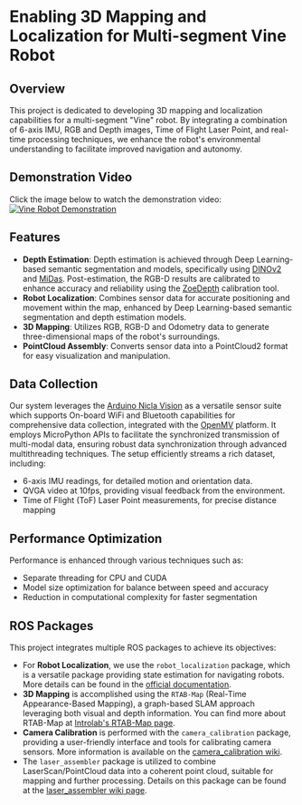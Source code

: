 # Enabling 3D Mapping and Localization for Multi-segment Vine Robot

## Overview
This project is dedicated to developing 3D mapping and localization capabilities for a multi-segment "Vine" robot. By integrating a combination of 6-axis IMU, RGB and Depth images, Time of Flight Laser Point, and real-time processing techniques, we enhance the robot's environmental understanding to facilitate improved navigation and autonomy.

## Demonstration Video
Click the image below to watch the demonstration video:
[![Vine Robot Demonstration](https://drive.google.com/file/d/1orD6T02gCoKNCI5ZiVkwGCjW6SpTG-4V/view?usp=sharing)](https://drive.google.com/file/d/1HP5o8t7EaylewrrqVIK36IUchOBx5_r5/view?usp=sharing)


## Features
- **Depth Estimation**: Depth estimation is achieved through Deep Learning-based semantic segmentation and models, specifically using [DINOv2](https://github.com/isl-org/ZoeDepth) and [MiDas](https://github.com/isl-org/MiDaS). Post-estimation, the RGB-D results are calibrated to enhance accuracy and reliability using the [ZoeDepth](https://github.com/isl-org/ZoeDepth) calibration tool.
- **Robot Localization**: Combines sensor data for accurate positioning and movement within the map, enhanced by Deep Learning-based semantic segmentation and depth estimation models.
- **3D Mapping**: Utilizes RGB, RGB-D and Odometry data to generate three-dimensional maps of the robot's surroundings.
- **PointCloud Assembly**: Converts sensor data into a PointCloud2 format for easy visualization and manipulation.

## Data Collection

Our system leverages the [Arduino Nicla Vision](https://docs.arduino.cc/hardware/nicla-vision/) as a versatile sensor suite which supports On-board WiFi and Bluetooth capabilities for comprehensive data collection, integrated with the [OpenMV](https://openmv.io/) platform. It employs MicroPython APIs to facilitate the synchronized transmission of multi-modal data, ensuring robust data synchronization through advanced multithreading techniques. The setup efficiently streams a rich dataset, including:

- 6-axis IMU readings, for detailed motion and orientation data.
- QVGA video at 10fps, providing visual feedback from the environment.
- Time of Flight (ToF) Laser Point measurements, for precise distance mapping


## Performance Optimization
Performance is enhanced through various techniques such as:
- Separate threading for CPU and CUDA
- Model size optimization for balance between speed and accuracy
- Reduction in computational complexity for faster segmentation

## ROS Packages
This project integrates multiple ROS packages to achieve its objectives:
- For **Robot Localization**, we use the `robot_localization` package, which is a versatile package providing state estimation for navigating robots. More details can be found in the [official documentation](https://docs.ros.org/en/melodic/api/robot_localization/html/index.html).
- **3D Mapping** is accomplished using the `RTAB-Map` (Real-Time Appearance-Based Mapping), a graph-based SLAM approach leveraging both visual and depth information. You can find more about RTAB-Map at [Introlab's RTAB-Map page](https://introlab.github.io/rtabmap/).
- **Camera Calibration** is performed with the `camera_calibration` package, providing a user-friendly interface and tools for calibrating camera sensors. More information is available on the [camera_calibration wiki](https://wiki.ros.org/camera_calibration).
- The `laser_assembler` package is utilized to combine LaserScan/PointCloud data into a coherent point cloud, suitable for mapping and further processing. Details on this package can be found at the [laser_assembler wiki page](https://wiki.ros.org/laser_assembler).
